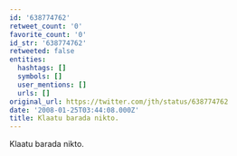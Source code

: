 ```yaml
---
id: '638774762'
retweet_count: '0'
favorite_count: '0'
id_str: '638774762'
retweeted: false
entities:
  hashtags: []
  symbols: []
  user_mentions: []
  urls: []
original_url: https://twitter.com/jth/status/638774762
date: '2008-01-25T03:44:08.000Z'
title: Klaatu barada nikto.
---
```


Klaatu barada nikto.